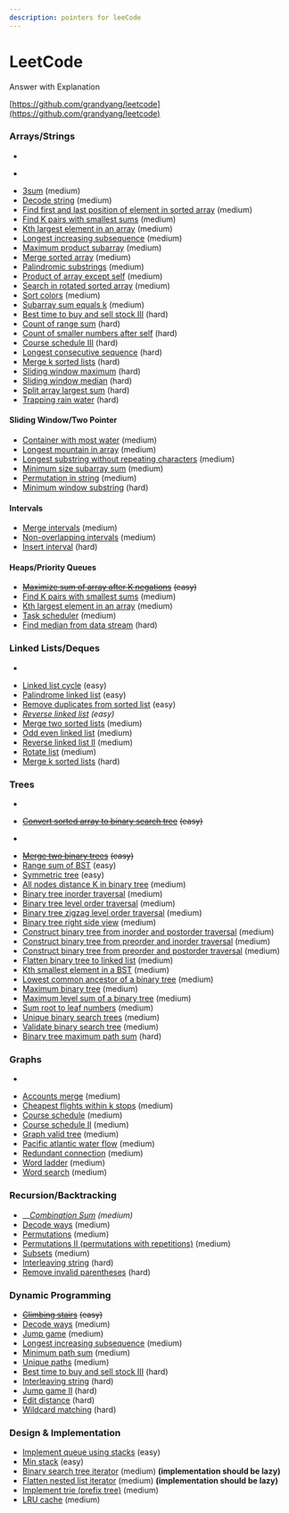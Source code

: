 ```yaml
---
description: pointers for leeCode
---
```


# LeetCode

Answer with Explanation

[https://github.com/grandyang/leetcode](https://github.com/grandyang/leetcode) 

### 

### Arrays/Strings

* ~~~~[~~Maximum subarray~~](https://leetcode.com/problems/maximum-subarray/) ~~\(easy\)~~
* ~~~~[~~Reverse string~~](https://leetcode.com/problems/reverse-string/) ~~\(easy\)~~
* [3sum](https://leetcode.com/problems/3sum/) \(medium\)
* [Decode string](https://leetcode.com/problems/decode-string/) \(medium\)
* [Find first and last position of element in sorted array](https://leetcode.com/problems/find-first-and-last-position-of-element-in-sorted-array/) \(medium\)
* [Find K pairs with smallest sums](https://leetcode.com/problems/find-k-pairs-with-smallest-sums/) \(medium\)
* [Kth largest element in an array](https://leetcode.com/problems/kth-largest-element-in-an-array/) \(medium\)
* [Longest increasing subsequence](https://leetcode.com/problems/longest-increasing-subsequence/) \(medium\)
* [Maximum product subarray](https://leetcode.com/problems/maximum-product-subarray/) \(medium\)
* [Merge sorted array](https://leetcode.com/problems/merge-sorted-array) \(medium\)
* [Palindromic substrings](https://leetcode.com/problems/palindromic-substrings/) \(medium\)
* [Product of array except self](https://leetcode.com/problems/product-of-array-except-self/) \(medium\)
* [Search in rotated sorted array](https://leetcode.com/problems/search-in-rotated-sorted-array/) \(medium\)
* [Sort colors](https://leetcode.com/problems/sort-colors/) \(medium\)
* [Subarray sum equals k](https://leetcode.com/problems/subarray-sum-equals-k/) \(medium\)
* [Best time to buy and sell stock III](https://leetcode.com/problems/best-time-to-buy-and-sell-stock-iii/) \(hard\)
* [Count of range sum](https://leetcode.com/problems/count-of-range-sum/) \(hard\)
* [Count of smaller numbers after self](https://leetcode.com/problems/count-of-smaller-numbers-after-self/) \(hard\)
* [Course schedule III](https://leetcode.com/problems/course-schedule-iii/) \(hard\)
* [Longest consecutive sequence](https://leetcode.com/problems/longest-consecutive-sequence/) \(hard\)
* [Merge k sorted lists](https://leetcode.com/problems/merge-k-sorted-lists) \(hard\)
* [Sliding window maximum](https://leetcode.com/problems/sliding-window-maximum/) \(hard\)
* [Sliding window median](https://leetcode.com/problems/sliding-window-median/) \(hard\)
* [Split array largest sum](https://leetcode.com/problems/split-array-largest-sum/) \(hard\)
* [Trapping rain water](https://leetcode.com/problems/trapping-rain-water/) \(hard\)

#### Sliding Window/Two Pointer

* [Container with most water](https://leetcode.com/problems/container-with-most-water/) \(medium\)
* [Longest mountain in array](https://leetcode.com/problems/longest-mountain-in-array/) \(medium\)
* [Longest substring without repeating characters](https://leetcode.com/problems/longest-substring-without-repeating-characters/) \(medium\)
* [Minimum size subarray sum](https://leetcode.com/problems/minimum-size-subarray-sum/) \(medium\)
* [Permutation in string](https://leetcode.com/problems/permutation-in-string/) \(medium\)
* [Minimum window substring](https://leetcode.com/problems/minimum-window-substring/) \(hard\)

#### Intervals

* [Merge intervals](https://leetcode.com/problems/merge-intervals) \(medium\)
* [Non-overlapping intervals](https://leetcode.com/problems/non-overlapping-intervals/) \(medium\)
* [Insert interval](https://leetcode.com/problems/insert-interval/) \(hard\)

#### Heaps/Priority Queues

* [~~Maximize sum of array after K negations~~](https://leetcode.com/problems/maximize-sum-of-array-after-k-negations/) ~~\(easy\)~~
* [Find K pairs with smallest sums](https://leetcode.com/problems/find-k-pairs-with-smallest-sums/) \(medium\)
* [Kth largest element in an array](https://leetcode.com/problems/kth-largest-element-in-an-array/) \(medium\)
* [Task scheduler](https://leetcode.com/problems/task-scheduler/) \(medium\)
* [Find median from data stream](https://leetcode.com/problems/find-median-from-data-stream/) \(hard\)

### Linked Lists/Deques

* ~~~~[~~Intersection of two linked lists~~](https://leetcode.com/problems/intersection-of-two-linked-lists/) ~~\(easy\)~~
* [Linked list cycle](https://leetcode.com/problems/linked-list-cycle) \(easy\)
* [Palindrome linked list](https://leetcode.com/problems/palindrome-linked-list/) \(easy\)
* [Remove duplicates from sorted list](https://leetcode.com/problems/remove-duplicates-from-sorted-list/) \(easy\)
* [_Reverse linked list_](https://leetcode.com/problems/reverse-linked-list/) _\(easy\)_
* [Merge two sorted lists](https://leetcode.com/problems/merge-two-sorted-lists) \(medium\)
* [Odd even linked list](https://leetcode.com/problems/odd-even-linked-list/) \(medium\)
* [Reverse linked list II](https://leetcode.com/problems/reverse-linked-list-ii/) \(medium\)
* [Rotate list](https://leetcode.com/problems/rotate-list/) \(medium\)
* [Merge k sorted lists](https://leetcode.com/problems/merge-k-sorted-lists/) \(hard\)

### Trees

* ~~~~[~~Balanced binary tree~~](https://leetcode.com/problems/balanced-binary-tree/) ~~\(easy\)~~
* [~~Convert sorted array to binary search tree~~](https://leetcode.com/problems/convert-sorted-array-to-binary-search-tree/) ~~\(easy\)~~
* ~~~~[~~Invert binary tree~~](https://leetcode.com/problems/invert-binary-tree/) ~~\(easy\)~~
* [~~Merge two binary trees~~](https://leetcode.com/problems/merge-two-binary-trees/) ~~\(easy\)~~
* [Range sum of BST](https://leetcode.com/problems/range-sum-of-bst/) \(easy\)
* [Symmetric tree](https://leetcode.com/problems/symmetric-tree/) \(easy\)
* [All nodes distance K in binary tree](https://leetcode.com/problems/all-nodes-distance-k-in-binary-tree/) \(medium\)
* [Binary tree inorder traversal](https://leetcode.com/problems/binary-tree-inorder-traversal/) \(medium\)
* [Binary tree level order traversal](https://leetcode.com/problems/binary-tree-level-order-traversal/) \(medium\)
* [Binary tree zigzag level order traversal](https://leetcode.com/problems/binary-tree-zigzag-level-order-traversal/) \(medium\)
* [Binary tree right side view](https://leetcode.com/problems/binary-tree-right-side-view/) \(medium\)
* [Construct binary tree from inorder and postorder traversal](https://leetcode.com/problems/construct-binary-tree-from-inorder-and-postorder-traversal/) \(medium\)
* [Construct binary tree from preorder and inorder traversal](https://leetcode.com/problems/construct-binary-tree-from-preorder-and-inorder-traversal) \(medium\)
* [Construct binary tree from preorder and postorder traversal](https://leetcode.com/problems/construct-binary-tree-from-preorder-and-postorder-traversal) \(medium\)
* [Flatten binary tree to linked list](https://leetcode.com/problems/flatten-binary-tree-to-linked-list/) \(medium\)
* [Kth smallest element in a BST](https://leetcode.com/problems/kth-smallest-element-in-a-bst/) \(medium\)
* [Lowest common ancestor of a binary tree](https://leetcode.com/problems/lowest-common-ancestor-of-a-binary-tree/) \(medium\)
* [Maximum binary tree](https://leetcode.com/problems/maximum-binary-tree/) \(medium\)
* [Maximum level sum of a binary tree](https://leetcode.com/problems/maximum-level-sum-of-a-binary-tree/) \(medium\)
* [Sum root to leaf numbers](https://leetcode.com/problems/sum-root-to-leaf-numbers/) \(medium\)
* [Unique binary search trees](https://leetcode.com/problems/unique-binary-search-trees/) \(medium\)
* [Validate binary search tree](https://leetcode.com/problems/validate-binary-search-tree/) \(medium\)
* [Binary tree maximum path sum](https://leetcode.com/problems/binary-tree-maximum-path-sum/) \(hard\)

### Graphs

* ~~~~[~~Flood fill~~](https://leetcode.com/problems/flood-fill/) ~~\(easy\)~~
* [Accounts merge](https://leetcode.com/problems/accounts-merge) \(medium\)
* [Cheapest flights within k stops](https://leetcode.com/problems/cheapest-flights-within-k-stops/) \(medium\)
* [Course schedule](https://leetcode.com/problems/course-schedule/) \(medium\)
* [Course schedule II](https://leetcode.com/problems/course-schedule-ii/) \(medium\)
* [Graph valid tree](https://leetcode.com/problems/graph-valid-tree/) \(medium\)
* [Pacific atlantic water flow](https://leetcode.com/problems/pacific-atlantic-water-flow/) \(medium\)
* [Redundant connection](https://leetcode.com/problems/redundant-connection) \(medium\)
* [Word ladder](https://leetcode.com/problems/word-ladder/) \(medium\)
* [Word search](https://leetcode.com/problems/word-search/) \(medium\)

### Recursion/Backtracking

* \_\_[_Combination Sum_](https://leetcode.com/problems/combination-sum/) _\(medium\)_
* [Decode ways](https://leetcode.com/problems/decode-ways/) \(medium\)
* [Permutations](https://leetcode.com/problems/permutations/) \(medium\)
* [Permutations II \(permutations with repetitions\)](https://leetcode.com/problems/permutations-ii/) \(medium\)
* [Subsets](https://leetcode.com/problems/subsets/) \(medium\)
* [Interleaving string](https://leetcode.com/problems/interleaving-string/) \(hard\)
* [Remove invalid parentheses](https://leetcode.com/problems/remove-invalid-parentheses/) \(hard\)

### Dynamic Programming

* [~~Climbing stairs~~](https://leetcode.com/problems/climbing-stairs/) ~~\(easy\)~~
* [Decode ways](https://leetcode.com/problems/decode-ways/) \(medium\)
* [Jump game](https://leetcode.com/problems/jump-game/) \(medium\)
* [Longest increasing subsequence](https://leetcode.com/problems/longest-increasing-subsequence/) \(medium\)
* [Minimum path sum](https://leetcode.com/problems/minimum-path-sum/) \(medium\)
* [Unique paths](https://leetcode.com/problems/unique-paths/) \(medium\)
* [Best time to buy and sell stock III](https://leetcode.com/problems/best-time-to-buy-and-sell-stock-iii/) \(hard\)
* [Interleaving string](https://leetcode.com/problems/interleaving-string/) \(hard\)
* [Jump game II](https://leetcode.com/problems/jump-game-ii) \(hard\)
* [Edit distance](https://leetcode.com/problems/edit-distance/) \(hard\)
* [Wildcard matching](https://leetcode.com/problems/wildcard-matching/) \(hard\)

### Design & Implementation

* [Implement queue using stacks](https://leetcode.com/problems/implement-queue-using-stacks/) \(easy\)
* [Min stack](https://leetcode.com/problems/min-stack/) \(easy\)
* [Binary search tree iterator](https://leetcode.com/problems/binary-search-tree-iterator/) \(medium\) **\(implementation should be lazy\)**
* [Flatten nested list iterator](https://leetcode.com/problems/flatten-nested-list-iterator/) \(medium\) **\(implementation should be lazy\)**
* [Implement trie \(prefix tree\)](https://leetcode.com/problems/implement-trie-prefix-tree/) \(medium\)
* [LRU cache](https://leetcode.com/problems/lru-cache) \(medium\)

